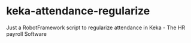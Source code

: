 # keka-attendance-regularize
Just a RobotFramework script to regularize attendance in Keka - The HR payroll Software
